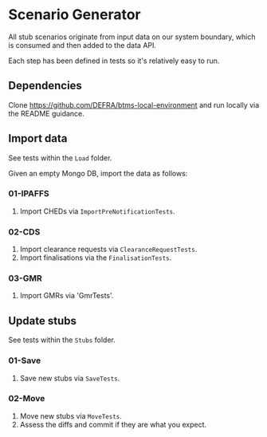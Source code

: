 # Scenario Generator

All stub scenarios originate from input data on our system boundary, which is consumed and then added to the data API.

Each step has been defined in tests so it's relatively easy to run.

## Dependencies

Clone https://github.com/DEFRA/btms-local-environment and run locally via the README guidance.

## Import data

See tests within the `Load` folder.

Given an empty Mongo DB, import the data as follows:

### 01-IPAFFS

1. Import CHEDs via `ImportPreNotificationTests`.

### 02-CDS

1. Import clearance requests via `ClearanceRequestTests`.
2. Import finalisations via the `FinalisationTests`.

### 03-GMR

1. Import GMRs via 'GmrTests'.

## Update stubs

See tests within the `Stubs` folder.

### 01-Save

1. Save new stubs via `SaveTests`.

### 02-Move

1. Move new stubs via `MoveTests`.
2. Assess the diffs and commit if they are what you expect.